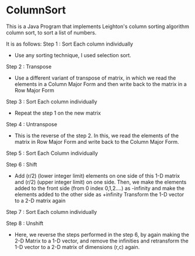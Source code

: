 # ColumnSort
This is a Java Program that implements Leighton's column sorting algorithm column sort, to sort a list of numbers.

It is as follows:
Step 1 : Sort Each column individually
- Use any sorting technique, I used selection sort.

Step 2 : Transpose
- Use a different variant of transpose of matrix, in which we read the elements in a Column Major Form and then write back to the matrix in a Row Major Form

Step 3 : Sort Each column individually
- Repeat the step 1 on the new matrix

Step 4 : Untranspose
- This is the reverse of the step 2. In this, we read the elements of the matrix in Row Major Form and write back to the Column Major Form.

Step 5 : Sort Each Column individually

Step 6 : Shift
- Add (r/2) (lower integer limit) elements on one side of this 1-D matrix and (r/2) (upper integer limit) on one side. Then, we make the elements added to the front side (from 0 index 0,1,2....) as -infinity and make the elements added to the other side as +infinity
Transform the 1-D vector to a 2-D matrix again

Step 7 : Sort Each column individually

Step 8 : Unshift
- Here, we reverse the steps performed in the step 6, by again making the 2-D Matrix to a 1-D vector, and remove the infinities and retransform the 1-D vector to a 2-D matrix of dimensions (r,c) again.


